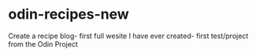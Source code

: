 # odin-recipes-new
Create a recipe blog-
first full wesite I have ever created-
first test/project from the Odin Project
